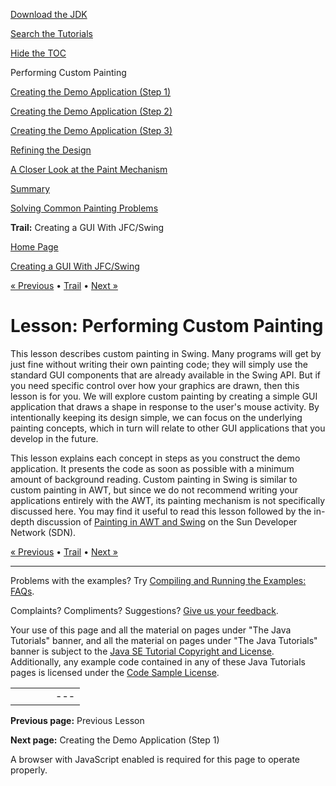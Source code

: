 [Download
the JDK](http://java.sun.com/javase/6/download.jsp)
  
[Search the
Tutorials](../../search.html)
  
[Hide the TOC](javascript:toggleLeft())

Performing Custom Painting

[Creating the Demo Application (Step 1)](step1.html)

[Creating the Demo Application (Step 2)](step2.html)

[Creating the Demo Application (Step 3)](step3.html)

[Refining the Design](refining.html)

[A Closer Look at the Paint Mechanism](closer.html)

[Summary](summary.html)

[Solving Common Painting Problems](problems.html)

**Trail:** Creating a GUI With JFC/Swing

[Home Page](../../index.html)
>
[Creating a GUI With JFC/Swing](../index.html)

[« Previous](../events/index.html) • [Trail](../TOC.html) • [Next »](step1.html)

# Lesson: Performing Custom Painting

This lesson describes custom painting in Swing.
Many programs will get by just fine
without writing their own painting code; they will simply use the
standard GUI components that are already available in the Swing API. But if you need specific control
over how your graphics are drawn, then this lesson is for you.
We will explore custom painting by creating
a simple GUI application that draws a shape
in response to the user's mouse activity.
By intentionally
keeping its design simple, we can focus on the underlying
painting concepts, which in turn will relate to other GUI applications
that you develop in the future.

This lesson explains
each concept in steps as you construct the demo application.
It presents the code as soon as possible with a minimum amount
of background reading.
Custom painting in
Swing is similar to custom painting in AWT, but since we do not recommend
writing
your applications entirely with the AWT, its painting mechanism is not specifically
discussed here. You may find it useful to read this lesson
followed by the
in-depth discussion of
[Painting in AWT and Swing](http://java.sun.com/products/jfc/tsc/articles/painting/)
on the Sun Developer Network (SDN).

[« Previous](../events/index.html)
•
[Trail](../TOC.html)
•
[Next »](step1.html)

---

Problems with the examples? Try [Compiling and Running
the Examples: FAQs](../../information/run-examples.html).
  
Complaints? Compliments? Suggestions? [Give
us your feedback](http://download.oracle.com/javase/feedback.html).

Your use of this page and all the material on pages under "The Java Tutorials" banner,
and all the material on pages under "The Java Tutorials" banner is subject to the [Java SE Tutorial Copyright
and License](../../information/license.html).
Additionally, any example code contained in any of these Java
Tutorials pages is licensed under the
[Code
Sample License](http://developers.sun.com/license/berkeley_license.html).

|  |  |  |  |  |
| --- | --- | --- | --- | --- |
| |  |  | | --- | --- | | duke image | Oracle logo | | [About Oracle](http://www.oracle.com/us/corporate/index.html) | [Oracle Technology Network](http://www.oracle.com/technology/index.html) | [Terms of Service](https://www.samplecode.oracle.com/servlets/CompulsoryClickThrough?type=TermsOfService) | Copyright © 1995, 2011 Oracle and/or its affiliates. All rights reserved. |

**Previous page:** Previous Lesson
  
**Next page:** Creating the Demo Application (Step 1)




A browser with JavaScript enabled is required for this page to operate properly.